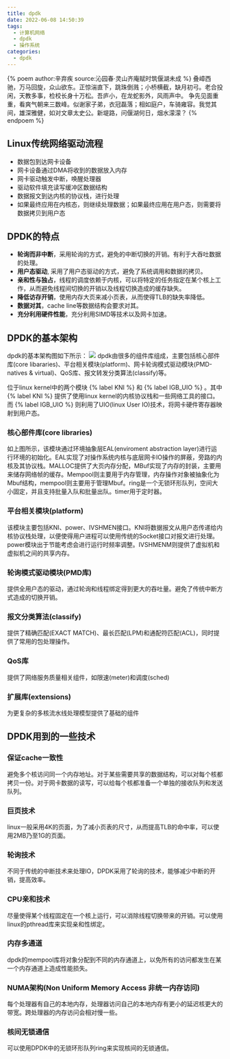 ```yaml
---
title: dpdk
date: 2022-06-08 14:50:39
tags:
  - 计算机网络
  - dpdk
  - 操作系统
categories:
  - dpdk
---
```

{% poem author:辛弃疾 source:沁园春·灵山齐庵赋时筑偃湖未成 %}
叠嶂西驰，万马回旋，众山欲东。正惊湍直下，跳珠倒溅；小桥横截，缺月初弓。老合投闲，天教多事，检校长身十万松。吾庐小，在龙蛇影外，风雨声中。
争先见面重重，看爽气朝来三数峰。似谢家子弟，衣冠磊落；相如庭户，车骑雍容。我觉其间，雄深雅健，如对文章太史公。新堤路，问偃湖何日，烟水濛濛？
{% endpoem %}
## Linux传统网络驱动流程
 - 数据包到达网卡设备
 - 网卡设备通过DMA将收到的数据放入内存
 - 网卡驱动触发中断，唤醒处理器
 - 驱动软件填充读写缓冲区数据结构
 - 数据报文到达内核的协议栈，进行处理
 - 如果最终应用在内核态，则继续处理数据；如果最终应用在用户态，则需要将数据拷贝到用户态
## DPDK的特点
 - **轮询而非中断**，采用轮询的方式，避免的中断切换的开销。有利于大吞吐数据的处理。
 - **用户态驱动**, 采用了用户态驱动的方式，避免了系统调用和数据的拷贝。
 - **亲和性与独占**，线程的调度依赖于内核，可以将特定的任务指定在某个核上工作，从而避免线程间切换的开销以及线程切换造成的缓存缺失。
 - **降低访存开销**，使用内存大页来减小页表，从而使得TLB的缺失率降低。
 - **数据对其**，cache line等数据结构会要求对其。
 - **充分利用硬件性能**，充分利用SIMD等技术以及网卡加速。
## DPDK的基本架构
dpdk的基本架构图如下所示：
![](https://cdn.jsdelivr.net/gh/Qiu-Weidong/blog/resources/images/dpdk.png)
dpdk由很多的组件库组成，主要包括核心部件库(core libararies)、平台相关模块(platform)、网卡轮询模式驱动模块(PMD-natives & virtual)、QoS库、报文转发分类算法(classify)等。

位于linux kernel中的两个模块 {% label KNI %} 和 {% label IGB_UIO %} 。其中 {% label KNI %} 提供了使用linux kernel的内核协议栈和一些网络工具的接口。而 {% label IGB_UIO %} 则利用了UIO(linux User IO)技术，将网卡硬件寄存器映射到用户态。

### 核心部件库(core libraries)
如上图所示，该模块通过环境抽象层EAL(enviroment abstraction layer)进行运行环境的初始化。EAL实现了对操作系统内核与底层网卡IO操作的屏蔽，旁路的内核及其协议栈。MALLOC提供了大页内存分配，MBuf实现了内存的封装，主要用来储存网络帧的缓存。Mempool则主要用于内存管理，内存操作对象被抽象化为Mbuf结构，mempool则主要用于管理Mbuf。ring是一个无锁环形队列，空间大小固定，并且支持批量入队和批量出队。timer用于定时器。

### 平台相关模块(platform)
该模块主要包括KNI、power、IVSHMEN接口。KNI将数据报文从用户态传递给内核协议栈处理，以便使得用户进程可以使用传统的Socket接口对报文进行处理。power模块出于节能考虑会进行运行时频率调整。IVSHMENM则提供了虚拟机和虚拟机之间的共享内存。

### 轮询模式驱动模块(PMD库)
提供全用户态的驱动，通过轮询和线程绑定得到更大的吞吐量。避免了传统中断方式造成的切换开销。
### 报文分类算法(classify)
提供了精确匹配(EXACT MATCH)、最长匹配(LPM)和通配符匹配(ACL)，同时提供了常用的包处理操作。
### QoS库
提供了网络服务质量相关组件，如限速(meter)和调度(sched)
### 扩展库(extensions)
为更复杂的多核流水线处理模型提供了基础的组件

## DPDK用到的一些技术

### 保证cache一致性
避免多个核访问同一个内存地址。对于某些需要共享的数据结构，可以对每个核都拷贝一份。对于网卡数据的读写，可以给每个核都准备一个单独的接收队列和发送队列。
### 巨页技术
linux一般采用4K的页面，为了减小页表的尺寸，从而提高TLB的命中率，可以使用2MB乃至1G的页面。
### 轮询技术
不同于传统的中断技术来处理IO，DPDK采用了轮询的技术，能够减少中断的开销，提高效率。
### CPU亲和技术
尽量使得某个线程固定在一个核上运行，可以消除线程切换带来的开销。可以使用linux的pthread库来实现亲和性绑定。
### 内存多通道
dpdk的mempool库将对象分配到不同的内存通道上，以免所有的访问都发生在某一个内存通道上造成性能损失。
### NUMA架构(Non Uniform Memory Access 非统一内存访问)
每个处理器有自己的本地内存，处理器访问自己的本地内存有更小的延迟核更大的带宽。跨处理器的内存访问会相对慢一些。
### 核间无锁通信
可以使用DPDK中的无锁环形队列ring来实现核间的无锁通信。


